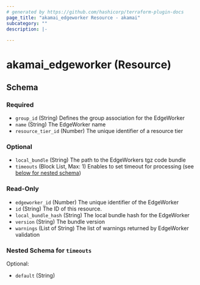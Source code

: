 ```yaml
---
# generated by https://github.com/hashicorp/terraform-plugin-docs
page_title: "akamai_edgeworker Resource - akamai"
subcategory: ""
description: |-
  
---
```


# akamai_edgeworker (Resource)





<!-- schema generated by tfplugindocs -->
## Schema

### Required

- `group_id` (String) Defines the group association for the EdgeWorker
- `name` (String) The EdgeWorker name
- `resource_tier_id` (Number) The unique identifier of a resource tier

### Optional

- `local_bundle` (String) The path to the EdgeWorkers tgz code bundle
- `timeouts` (Block List, Max: 1) Enables to set timeout for processing (see [below for nested schema](#nestedblock--timeouts))

### Read-Only

- `edgeworker_id` (Number) The unique identifier of the EdgeWorker
- `id` (String) The ID of this resource.
- `local_bundle_hash` (String) The local bundle hash for the EdgeWorker
- `version` (String) The bundle version
- `warnings` (List of String) The list of warnings returned by EdgeWorker validation

<a id="nestedblock--timeouts"></a>
### Nested Schema for `timeouts`

Optional:

- `default` (String)
